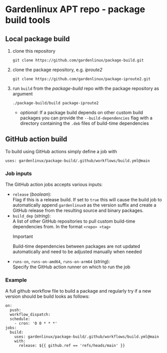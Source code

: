 # Gardenlinux APT repo - package build tools

## Local package build

1. clone this repository
   ```
   git clone https://github.com/gardenlinux/package-build.git
   ```
2. clone the package repository, e.g. *iproute2*
   ```
   git clone https://github.com/gardenlinux/package-iproute2.git
   ```
3. run `build` from the *package-build* repo with the package repository as argument
   ```
   ./package-build/build package-iproute2
   ```
   - *optional*: If a package build depends on other custom build packages you can provide the `--build-dependencies` flag with a directory containing the `.deb` files of build-time dependencies

## GitHub action build

To build using GitHub actions simply define a job with

```
uses: gardenlinux/package-build/.github/workflows/build.yml@main
```

### Job inputs

The GitHub action jobs accepts various inputs:

- `release` (*boolean*):  
   Flag if this is a release build.
   If set to `true` this will cause the build job to automatically append `gardenlinux0` as the version suffix and create a GitHub release from the resulting source and binary packages.
- `build_dep` (*string*):  
   A list of other GitHub repositories to pull custom build-time dependencies from. In the format `<repo> <tag>`
   > [!Important]
   > Build-time dependencies between packages are not updated automatically and need to be adjusted manually when needed
- `runs-on`, `runs-on-amd64`, `runs-on-arm64` (*string*):  
   Specify the GitHub action runner on which to run the job

### Example

A full github workflow file to build a package and regularly try if a new version should be build looks as follows:

```
on:
  push:
  workflow_dispatch:
  schedule:
    - cron: '0 0 * * *'
jobs:
  build:
    uses: gardenlinux/package-build/.github/workflows/build.yml@main
    with:
      release: ${{ github.ref == 'refs/heads/main' }}
```
